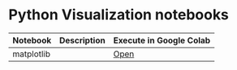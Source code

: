# Python Visualization notebooks



| Notebook| Description | Execute in Google Colab |
|-|-|-|
| matplotlib |  | [Open](http://colab.research.google.com/github/slankas/VisualizationCode/blob/master/Python/matplotlib.ipynb)  |

